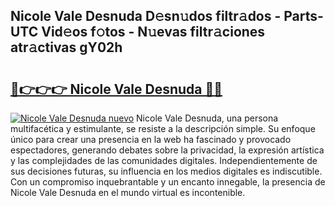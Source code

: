 ## Nicole Vale Desnuda D𝚎sn𝚞dos filtr𝚊dos - Parts-UTC Vid𝚎os f𝚘tos - N𝚞evas filtr𝚊ciones atr𝚊ctivas gY02h

# <h2><a href="http://mb5u2a.tromn.icu/?c=Nicole+Vale+Desnuda">🔗👉👉👉 Nicole Vale Desnuda 🔗🔗</a></h2>

[![Nicole Vale Desnuda nuevo](https://i.imgur.com/pEAQMta.gif)](http://mb5u2a.tromn.icu/?c=Nicole+Vale+Desnuda)
Nicole Vale Desnuda, una persona multifacética y estimulante, se resiste a la descripción simple. Su enfoque único para crear una presencia en la web ha fascinado y provocado espectadores, generando debates sobre la privacidad, la expresión artística y las complejidades de las comunidades digitales. Independientemente de sus decisiones futuras, su influencia en los medios digitales es indiscutible. Con un compromiso inquebrantable y un encanto innegable, la presencia de Nicole Vale Desnuda en el mundo virtual es incontenible.
